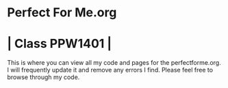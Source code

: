 <h1>Perfect For Me.org </h1>

| Class PPW1401 |
=======


<p>This is where you can view all my code and pages for the perfectforme.org. I will
frequently update it and remove any errors I find. Please feel free to browse through my
code. 
</p>
